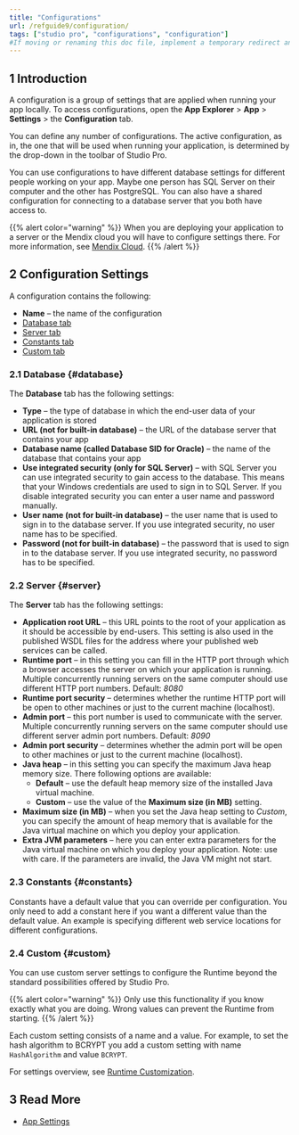 ```yaml
---
title: "Configurations"
url: /refguide9/configuration/
tags: ["studio pro", "configurations", "configuration"]
#If moving or renaming this doc file, implement a temporary redirect and let the respective team know they should update the URL in the product. See Mapping to Products for more details.
---
```


## 1 Introduction

A configuration is a group of settings that are applied when running your app locally. To access configurations, open the **App Explorer** > **App** > **Settings** > the **Configuration** tab. 

You can define any number of configurations. The active configuration, as in, the one that will be used when running your application, is determined by the drop-down in the toolbar of Studio Pro.

You can use configurations to have different database settings for different people working on your app. Maybe one person has SQL Server on their computer and the other has PostgreSQL. You can also have a shared configuration for connecting to a database server that you both have access to.

{{% alert color="warning" %}}
When you are deploying your application to a server or the Mendix cloud you will have to configure settings  there. For more information, see [Mendix Cloud](/developerportal/deploy/mendix-cloud-deploy/).
{{% /alert %}}

## 2 Configuration Settings 

A configuration contains the following:

* **Name** – the name of the configuration
* [Database tab](#database) 
* [Server tab](#server)
* [Constants tab](#constants)
* [Custom tab](#custom)

### 2.1 Database {#database}

The **Database** tab has the following settings:

* **Type** – the type of database in which the end-user data of your application is stored
* **URL (not for built-in database)** – the URL of the database server that contains your app
* **Database name (called Database SID for Oracle)** – the name of the database that contains your app
* **Use integrated security (only for SQL Server)** – with SQL Server you can use integrated security to gain access to the database. This means that your Windows credentials are used to sign in to SQL Server. If you disable integrated security you can enter a user name and password manually.
* **User name (not for built-in database)** – the user name that is used to sign in to the database server. If you use integrated security, no user name has to be specified.
* **Password (not for built-in database)** – the password that is used to sign in to the database server. If you use integrated security, no password has to be specified.

### 2.2 Server {#server}

The **Server** tab has the following settings:

* **Application root URL** – this URL points to the root of your application as it should be accessible by end-users. This setting is also used in the published WSDL files for the address where your published web services can be called.
* **Runtime port** – in this setting you can fill in the HTTP port through which a browser accesses the server on which your application is running. Multiple concurrently running servers on the same computer should use different HTTP port numbers. Default: *8080*
* **Runtime port security** – determines whether the runtime HTTP port will be open to other machines or just to the current machine (localhost).
* **Admin port** – this port number is used to communicate with the server. Multiple concurrently running servers on the same computer should use different server admin port numbers. Default: *8090*
* **Admin port security** –  determines whether the admin port will be open to other machines or just to the current machine (localhost).
* **Java heap** – in this setting you can specify the maximum Java heap memory size. There following options are available:
    * **Default** – use the default heap memory size of the installed Java virtual machine.
    * **Custom** – use the value of the **Maximum size (in MB)** setting.
* **Maximum size (in MB)** – when you set the Java heap setting to *Custom*, you can specify the amount of heap memory that is available for the Java virtual machine on which you deploy your application.
* **Extra JVM parameters** – here you can enter extra parameters for the Java virtual machine on which you deploy your application. Note: use with care. If the parameters are invalid, the Java VM might not start.

### 2.3 Constants {#constants}

Constants have a default value that you can override per configuration. You only need to add a constant here if you want a different value than the default value. An example is specifying different web service locations for different configurations.

### 2.4 Custom {#custom}

You can use custom server settings to configure the Runtime beyond the standard possibilities offered by Studio Pro.

{{% alert color="warning" %}}
Only use this functionality if you know exactly what you are doing. Wrong values can prevent the Runtime from starting.
{{% /alert %}}

Each custom setting consists of a name and a value. For example, to set the hash algorithm to BCRYPT you add a custom setting with name `HashAlgorithm` and value `BCRYPT`.

For settings overview, see [Runtime Customization](/refguide9/custom-settings/).

## 3 Read More

* [App Settings](/refguide9/app-settings/)
